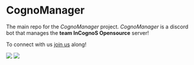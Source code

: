 # CognoManager
The main repo for the _CognoManager_ project.
_CognoManager_ is a discord bot that manages the **team InCognoS Opensource** server!

To connect with us [join us](https://discord.com/invite/9fTdkZne) along! 
<html>
<body>
    <img src = "https://cdn.discordapp.com/icons/848413322197073952/8eb6f56de5aa5e0f9c51efbe469de7bb.png?size=128">
    <img src="https://img.shields.io/discord/848413322197073952.svg?style=for-the-badge">
</body>
</html>


